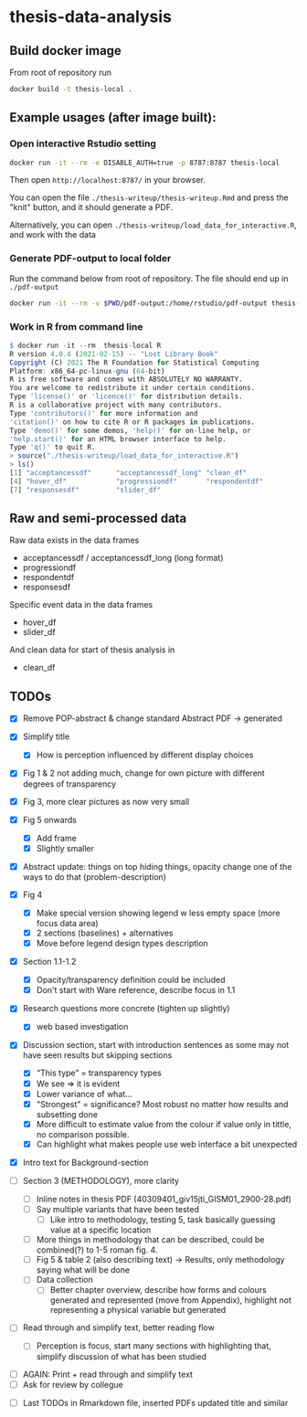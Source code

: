 # thesis-data-analysis

## Build docker image

From root of repository run

```bash
docker build -t thesis-local .
```

## Example usages (after image built):

### Open interactive Rstudio setting

```bash
docker run -it --rm -e DISABLE_AUTH=true -p 8787:8787 thesis-local
```

Then open `http://localhost:8787/` in your browser.

You can open the file `./thesis-writeup/thesis-writeup.Rmd` and press the "knit" button, and it should generate a PDF.

Alternatively, you can open `./thesis-writeup/load_data_for_interactive.R`, and work with the data

### Generate PDF-output to local folder

Run the command below from root of repository. The file should end up in `./pdf-output`

```bash
docker run -it --rm -v $PWD/pdf-output:/home/rstudio/pdf-output thesis-local Rscript -e "rmarkdown::render('./thesis-writeup/thesis-writeup.Rmd', output_file = 'tillman_thesis.pdf', output_dir = './pdf-output')"
```

### Work in R from command line

```r
$ docker run -it --rm  thesis-local R
R version 4.0.4 (2021-02-15) -- "Lost Library Book"
Copyright (C) 2021 The R Foundation for Statistical Computing
Platform: x86_64-pc-linux-gnu (64-bit)
R is free software and comes with ABSOLUTELY NO WARRANTY.
You are welcome to redistribute it under certain conditions.
Type 'license()' or 'licence()' for distribution details.
R is a collaborative project with many contributors.
Type 'contributors()' for more information and
'citation()' on how to cite R or R packages in publications.
Type 'demo()' for some demos, 'help()' for on-line help, or
'help.start()' for an HTML browser interface to help.
Type 'q()' to quit R.
> source("./thesis-writeup/load_data_for_interactive.R")
> ls()
[1] "acceptancessdf"      "acceptancessdf_long" "clean_df"
[4] "hover_df"            "progressiondf"       "respondentdf"
[7] "responsesdf"         "slider_df"
```

## Raw and semi-processed data

Raw data exists in the data frames

- acceptancessdf / acceptancessdf_long (long format)    
- progressiondf  
- respondentdf 
- responsesdf

Specific event data in the data frames
- hover_df
- slider_df

And clean data for start of thesis analysis in
- clean_df

## TODOs
- [x] Remove POP-abstract & change standard Abstract PDF -> generated
- [x] Simplify title
    - [x] How is perception influenced by different display choices
- [x] Fig 1 & 2 not adding much, change for own picture with different degrees of transparency
- [x] Fig 3, more clear pictures as now very small
- [x] Fig 5 onwards
    - [x] Add frame
    - [x] Slightly smaller
- [x] Abstract update: things on top hiding things, opacity change one of the ways to do that (problem-description)
- [x] Fig 4
    - [x] Make special version showing legend w less empty space (more focus data area)
    - [x] 2 sections (baselines) + alternatives
    - [x] Move before legend design types description
- [x] Section 1.1-1.2
    - [x] Opacity/transparency definition could be included 
    - [x] Don't start with Ware reference, describe focus in 1.1
- [x] Research questions more concrete (tighten up slightly)
    - [x] web based investigation
- [x] Discussion section, start with introduction sentences as some may not have seen results but skipping sections
    - [x] “This type” = transparency types
    - [x] We see => it is evident
    - [x] Lower variance of what…
    - [x] "Strongest" = significance? Most robust no matter how results and subsetting done
    - [x] More difficult to estimate value from the colour if value only in tittle, no comparison possible.
    - [x] Can highlight what makes people use web interface a bit unexpected
- [x] Intro text for Background-section 


- [ ] Section 3 (METHODOLOGY), more clarity
    - [ ] Inline notes in thesis PDF (40309401_giv15jti_GISM01_2900-28.pdf)
    - [ ] Say multiple variants that have been tested
        - [ ] Like intro to methodology, testing 5, task basically guessing value at a specific location
    - [ ] More things in methodology that can be described, could be combined(?) to 1-5 roman fig. 4.
    - [ ] Fig 5 & table 2 (also describing text) -> Results, only methodology saying what will be done 
    - [ ] Data collection
        - [ ] Better chapter overview, describe how forms and colours generated and represented (move from Appendix), highlight not representing a physical variable but generated
- [ ] Read through and simplify text, better reading flow
    - [ ] Perception is focus, start many sections with highlighting that, simplify discussion of what has been studied

<!-- Pre secondary draft -->
- [ ] AGAIN: Print + read through and simplify text
- [ ] Ask for review by collegue

<!-- PRE FINAL SUBMIT -->
- [ ] Last TODOs in Rmarkdown file, inserted PDFs updated title and similar